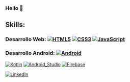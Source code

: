 ### Hello 👋

## Skills:

### Desarrollo Web: [![HTML5](https://img.shields.io/badge/HTML5-000000?style=for-the-badge&logo=html5&logoColor=white&labelColor=F7681B)]()      [![CSS3](https://img.shields.io/badge/CSS3-000000?style=for-the-badge&logo=css3&logoColor=white&labelColor=0061D5)]()      [![JavaScript](https://img.shields.io/badge/JavaScript-000000?style=for-the-badge&logo=javascript&logoColor=white&labelColor=FFF000)]()

### Desarrollo Android: [![Android](https://img.shields.io/badge/Android-3DDC84?style=for-the-badge&logo=android&logoColor=white&labelColor=101010)]()
[![Kotlin](https://img.shields.io/badge/Kotlin-0095D5?style=for-the-badge&logo=kotlin&logoColor=white&labelColor=101010)]()
[![Android_Studio](https://img.shields.io/badge/Android_Studio-3DDC84?style=for-the-badge&logo=android-studio&logoColor=white&labelColor=101010)]()
[![Firebase](https://img.shields.io/badge/Firebase-FFCA28?style=for-the-badge&logo=firebase&logoColor=white&labelColor=101010)]()



[![LinkedIn](https://img.shields.io/badge/LinkedIn-Eliecer_Bustamante-0077B5?style=for-the-badge&logo=linkedin&logoColor=white&labelColor=101010)](https://www.linkedin.com/in/eliebust04)




<!--
**eliebust/eliebust** is a ✨ _special_ ✨ repository because its `README.md` (this file) appears on your GitHub profile.

Here are some ideas to get you started:

- 🔭 I’m currently working on ...
- 🌱 I’m currently learning ...
- 👯 I’m looking to collaborate on ...
- 🤔 I’m looking for help with ...
- 💬 Ask me about ...
- 📫 How to reach me: ...
- 😄 Pronouns: ...
- ⚡ Fun fact: ...
-->
